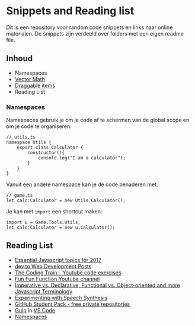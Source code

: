 # Snippets and Reading list
Dit is een repository voor random code snippets en links naar online materialen.
De snippets zijn verdeeld over folders met een eigen readme file.

## Inhoud
- Namespaces
- [Vector Math](dev/vector/)
- [Draggable items](dev/draggable/)
- Reading List

### Namespaces
Namespaces gebruik je om je code af te schermen van de global scope en om je code te organiseren:
```
// utils.ts
namespace Utils {
    export class Calculator {
        constructor(){
            console.log("I am a calculator");
        }
    }
}
```
Vanuit een andere namespace kan je de code benaderen met:
```
// game.ts
let calc:Calculator = new Utils.Calculator();
```
Je kan met `import` een shortcut maken:
```
import u = Game.Tools.Utils;
let calc:Calculator = new u.Calculator();
```

## Reading List

- [Essential Javascript topics for 2017](https://medium.com/javascript-scene/top-javascript-frameworks-topics-to-learn-in-2017-700a397b711)
- [dev.to Web Development Posts](https://dev.to)
- [The Coding Train - Youtube code exercises](https://www.youtube.com/user/shiffman)
- [Fun Fun Function Youtube channel](https://www.youtube.com/channel/UCO1cgjhGzsSYb1rsB4bFe4Q/)
- [Imperative vs. Declarative, Functional vs. Object-oriented and more Javascript Terminology](https://medium.freecodecamp.com/programming-mental-models-47ccc65eb334)
- [Experimenting with Speech Synthesis](https://www.smashingmagazine.com/2017/02/experimenting-with-speechsynthesis/)
- [GitHub Student Pack - free private repositories](https://education.github.com/pack)
- [Gulp](http://gulpjs.com) in [VS Code](https://www.typescriptlang.org/docs/handbook/gulp.html)
- [Namespaces](https://www.typescriptlang.org/docs/handbook/namespaces.html)